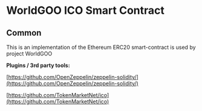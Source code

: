 # WorldGOO ICO Smart Contract

## Common

This is an implementation of the Ethereum ERC20 smart-contract is used by project WorldGOO

<b>Plugins / 3rd party tools:</b>

[https://github.com/OpenZeppelin/zeppelin-solidity/](https://github.com/OpenZeppelin/zeppelin-solidity/)

[https://github.com/TokenMarketNet/ico](https://github.com/TokenMarketNet/ico)